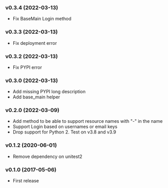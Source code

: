 
### v0.3.4 (2022-03-13)

  * Fix BaseMain Login method
  
### v0.3.3 (2022-03-13)

  * Fix deployment error

### v0.3.2 (2022-03-13)

  * Fix PYPI error

### v0.3.0 (2022-03-13)

  * Add missing PYPI long description
  * Add base_main helper

### v0.2.0 (2022-03-09)

  * Add method to be able to support resource names with "-" in the name
  * Support Login based on usernames or email keys
  * Drop support for Python 2. Test on v3.8 and v3.9

### v0.1.2 (2020-06-01)

  * Remove dependency on unitest2
  
### v0.1.0 (2017-05-06)

  * First release
